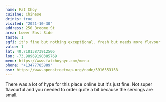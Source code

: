 ```yaml
---
name: Fat Choy
cuisine: Chinese
drinks: true
visited: "2021-10-30"
address: 250 Broome St
area: Lower East Side
taste: 1
sgfi: it's fine but nothing exceptional. fresh but needs more flavour
value: 1
lat: 40.71813873912506
lon: -73.98969190385769
menu: https://www.fatchoynyc.com/menu
phone: "+13477785889"
osm: https://www.openstreetmap.org/node/5916553158
---
```


There was a lot of hype for this place online but it's just fine. Not super flavourful and you needed to order quite a bit because the servings are small.
